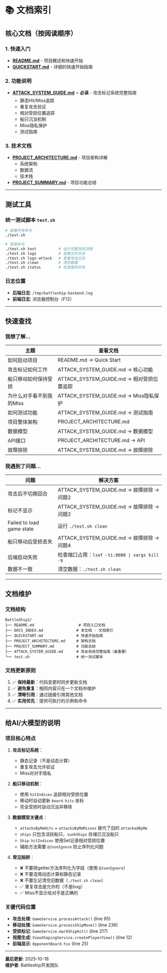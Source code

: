 # 📚 文档索引

## 核心文档（按阅读顺序）

### 1. 快速入门
- **[README.md](README.md)** - 项目概述和快速开始
- **[QUICKSTART.md](QUICKSTART.md)** - 详细的快速开始指南

### 2. 功能说明
- **[ATTACK_SYSTEM_GUIDE.md](ATTACK_SYSTEM_GUIDE.md)** ⭐ **必读** - 攻击标记系统完整指南
  - 静态Hit/Miss追踪
  - 重复攻击验证
  - 相对受损位置追踪
  - 船只沉没机制
  - Miss隐私保护
  - 测试指南

### 3. 技术文档
- **[PROJECT_ARCHITECTURE.md](PROJECT_ARCHITECTURE.md)** - 项目架构详解
  - 系统架构
  - 数据流
  - 技术栈
- **[PROJECT_SUMMARY.md](PROJECT_SUMMARY.md)** - 项目功能总结

---

## 测试工具

### 统一测试脚本 `test.sh`

```bash
# 查看所有命令
./test.sh

# 常用命令
./test.sh test          # 运行完整测试流程
./test.sh logs          # 查看实时日志
./test.sh logs-attack   # 查看攻击日志
./test.sh clean         # 清空数据
./test.sh status        # 检查服务状态
```

### 日志位置

- **后端日志**: `/tmp/battleship-backend.log`
- **前端日志**: 浏览器控制台（F12）

---

## 快速查找

### 我想了解...

| 主题 | 查看文档 |
|------|----------|
| 如何启动项目 | README.md → Quick Start |
| 攻击标记如何工作 | ATTACK_SYSTEM_GUIDE.md → 核心功能 |
| 船只移动如何保持受损 | ATTACK_SYSTEM_GUIDE.md → 相对受损位置追踪 |
| 为什么对手看不到我的Miss | ATTACK_SYSTEM_GUIDE.md → Miss隐私保护 |
| 如何测试功能 | ATTACK_SYSTEM_GUIDE.md → 测试指南 |
| 项目整体架构 | PROJECT_ARCHITECTURE.md |
| 数据模型 | ATTACK_SYSTEM_GUIDE.md → 数据模型 |
| API接口 | PROJECT_ARCHITECTURE.md → API |
| 故障排除 | ATTACK_SYSTEM_GUIDE.md → 故障排除 |

### 我遇到了问题...

| 问题 | 解决方案 |
|------|----------|
| 攻击后不切换回合 | ATTACK_SYSTEM_GUIDE.md → 故障排除 → 问题2 |
| 标记不显示 | ATTACK_SYSTEM_GUIDE.md → 故障排除 → 问题2 |
| Failed to load game state | 运行 `./test.sh clean` |
| 船只移动后受损丢失 | ATTACK_SYSTEM_GUIDE.md → 故障排除 → 问题4 |
| 后端启动失败 | 检查端口占用：`lsof -ti:8080 \| xargs kill -9` |
| 数据不一致 | 清空数据：`./test.sh clean` |

---

## 文档维护

### 文档结构

```
BattleShip2/
├── README.md                    # 项目入口文档
├── DOCS_INDEX.md               # 本文档 - 文档索引
├── QUICKSTART.md               # 快速开始指南
├── PROJECT_ARCHITECTURE.md     # 架构文档
├── PROJECT_SUMMARY.md          # 功能总结
├── ATTACK_SYSTEM_GUIDE.md      # 攻击系统完整指南（最重要）
└── test.sh                     # 统一测试脚本
```

### 文档更新原则

1. ✅ **保持最新**：代码变更时同步更新文档
2. ✅ **避免重复**：相同内容只在一个文档中维护
3. ✅ **清晰引用**：通过链接引用其他文档
4. ✅ **实用优先**：提供可执行的示例和命令

---

## 给AI/大模型的说明

### 项目核心特点

1. **攻击标记系统**：
   - 静态记录（不是动态计算）
   - 重复攻击允许验证
   - Miss对对手隐私

2. **船只移动机制**：
   - 使用 `hitIndices` 追踪相对受损位置
   - 移动时自动更新 `board.hits` 坐标
   - 完全受损时自动沉没并移除

3. **数据模型关键点**：
   - `attacksByMeHits` + `attacksByMeMisses` 替代了旧的 `attackedByMe`
   - `ships` 只包含活跃船只，`sunkShips` 存储已沉没船只
   - `Ship.hitIndices` 使用Set<Integer>记录相对受损位置
   - 辅助方法需要 `@JsonIgnore` 防止序列化问题

4. **常见陷阱**：
   - ❌ 不要把getter方法序列化为字段（使用 `@JsonIgnore`）
   - ❌ 不要混用动态计算和静态记录
   - ❌ 不要忘记清空旧数据（`./test.sh clean`）
   - ✅ 重复攻击是允许的（不是bug）
   - ✅ Miss不显示给对手是正确的

### 关键代码位置

- **攻击处理**: `GameService.processAttack()` (line 95)
- **移动处理**: `GameService.processShipMove()` (line 236)
- **受损标记**: `GameService.markShipHit()` (line 217)
- **视图生成**: `ViewShapingService.createPlayerView()` (line 12)
- **前端显示**: `OpponentBoard.tsx` (line 25)

---

**最后更新**: 2025-10-18  
**维护者**: Battleship开发团队

